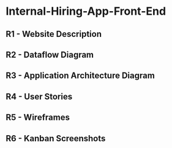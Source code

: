 # Internal-Hiring-App-Front-End

## R1 - Website Description


## R2 - Dataflow Diagram


## R3 - Application Architecture Diagram


## R4 - User Stories


## R5 - Wireframes


## R6 - Kanban Screenshots


